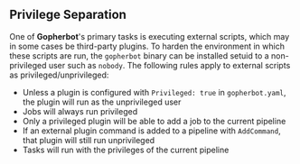 ## Privilege Separation

One of **Gopherbot**'s primary tasks is executing external scripts, which may in some cases be third-party plugins. To harden the environment in which these scripts are run, the `gopherbot` binary can be installed setuid to a non-privileged user such as `nobody`. The following rules apply to external scripts as privileged/unprivileged:

* Unless a plugin is configured with `Privileged: true` in `gopherbot.yaml`, the plugin will run as the unprivileged user
* Jobs will always run privileged
* Only a privileged plugin will be able to add a job to the current pipeline
* If an external plugin command is added to a pipeline with `AddCommand`, that plugin will still run unprivileged
* Tasks will run with the privileges of the current pipeline
